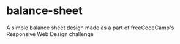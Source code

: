 # balance-sheet
A simple balance sheet design made as a part of freeCodeCamp's Responsive Web Design challenge
